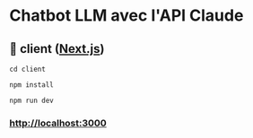 # Chatbot LLM avec l'API Claude

## 📁 client (<a href="https://nextjs.org/">Next.js</a>)
```
cd client
```

```
npm install
```

```
npm run dev
```

### [http://localhost:3000](http://localhost:3000)